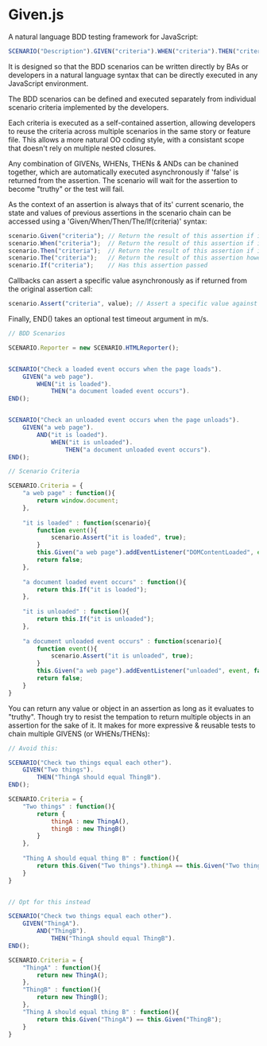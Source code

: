 Given.js
========

A natural language BDD testing framework for JavaScript:

```javascript
SCENARIO("Description").GIVEN("criteria").WHEN("criteria").THEN("criteria").AND("criteria").END();
```

It is designed so that the BDD scenarios can be written directly by BAs or developers in a natural language syntax that can be directly executed in any JavaScript environment.

The BDD scenarios can be defined and executed separately from individual scenario criteria implemented by the developers.

Each criteria is executed as a self-contained assertion, allowing developers to reuse the criteria across multiple scenarios in the same story or feature file. This allows a more natural OO coding style, with a consistant scope that doesn't rely on multiple nested closures.

Any combination of GIVENs, WHENs, THENs & ANDs can be chanined together, which are automatically executed asynchronously if 'false' is returned from the assertion. The scenario will wait for the assertion to become "truthy" or the test will fail.

As the context of an assertion is always that of its' current scenario, the state and values of previous assertions in the scenario chain can be accessed using a 'Given/When/Then/The/If(criteria)' syntax:

```javascript
scenario.Given("criteria");	// Return the result of this assertion if it has been executed as a GIVEN
scenario.When("criteria");	// Return the result of this assertion if it has been executed as a WHEN
scenario.Then("criteria");	// Return the result of this assertion if it has been executed as a THEN
scenario.The("criteria");	// Return the result of this assertion however it was been executed
scenario.If("criteria");	// Has this assertion passed
```

Callbacks can assert a specific value asynchronously as if returned from the original assertion call:
```javascript
scenario.Assert("criteria", value);	// Assert a specific value against this criteria
```

Finally, END() takes an optional test timeout argument in m/s.


```javascript
// BDD Scenarios

SCENARIO.Reporter = new SCENARIO.HTMLReporter();


SCENARIO("Check a loaded event occurs when the page loads").
	GIVEN("a web page").
		WHEN("it is loaded").
			THEN("a document loaded event occurs").
END();


SCENARIO("Check an unloaded event occurs when the page unloads").
	GIVEN("a web page").
		AND("it is loaded").
			WHEN("it is unloaded").
				THEN("a document unloaded event occurs").
END();

```


```javascript
// Scenario Criteria

SCENARIO.Criteria = {
	"a web page" : function(){
		return window.document;
	},
	
	"it is loaded" : function(scenario){
		function event(){
			scenario.Assert("it is loaded", true);
		}
		this.Given("a web page").addEventListener("DOMContentLoaded", event, false);
		return false;
	},
	
	"a document loaded event occurs" : function(){
		return this.If("it is loaded");
	},
	
	"it is unloaded" : function(){
		return this.If("it is unloaded");
	},
	
	"a document unloaded event occurs" : function(scenario){
		function event(){
			scenario.Assert("it is unloaded", true);
		}
		this.Given("a web page").addEventListener("unloaded", event, false);
		return false;
	}
}

```

You can return any value or object in an assertion as long as it evaluates to "truthy". Though try to resist the tempation to return multiple objects in an assertion for the sake of it. It makes for more expressive & reusable tests to chain multiple GIVENS (or WHENs/THENs):

```javascript
// Avoid this:

SCENARIO("Check two things equal each other").
	GIVEN("Two things").
		THEN("ThingA should equal ThingB").
END();

SCENARIO.Criteria = {
	"Two things" : function(){
		return {
			thingA : new ThingA(),
			thingB : new ThingB()
		}
	},
	
	"Thing A should equal thing B" : function(){
		return this.Given("Two things").thingA == this.Given("Two things").thingB;
	}
}


// Opt for this instead

SCENARIO("Check two things equal each other").
	GIVEN("ThingA").
		AND("ThingB").
			THEN("ThingA should equal ThingB").
END();

SCENARIO.Criteria = {
	"ThingA" : function(){
		return new ThingA();
	},
	"ThingB" : function(){
		return new ThingB();
	},
	"Thing A should equal thing B" : function(){
		return this.Given("ThingA") == this.Given("ThingB");
	}
}
```
